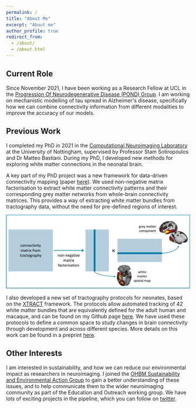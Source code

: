 ```yaml
---
permalink: /
title: "About Me"
excerpt: "About me"
author_profile: true
redirect_from: 
  - /about/
  - /about.html
---
```



## Current Role
Since November 2021, I have been working as a Research Fellow at UCL in the [Progression Of Neurodegenerative Disease (POND) Group](https://ucl-pond.github.io/). I am working on mechanistic modelling of tau spread in Alzheimer's disease, specifically how we can combine connectivity information from different modalities to improve the accuracy of our models.

## Previous Work

I completed my PhD in 2021 in the [Computational Neuroimaging Laboratory](https://spmic-uon.github.io/conilab/) at the University of Nottingham, supervised by Professor Stam Sotiropoulos and Dr Matteo Bastiani. During my PhD, I developed new methods for exploring white matter connections in the neonatal brain. 

A key part of my PhD project was a new framework for data-driven connectivity mapping (paper [here](https://www.sciencedirect.com/science/article/pii/S105381192030759X)). We used non-negative matrix factorisation to extract white matter connectivity patterns and their corresponding grey matter networks from whole-brain connectivity matrices. This provides a way of extracting white matter bundles from tractography data, without the need for pre-defined regions of interest.

![NMF_diagram](../images/diagram.jpg)

I also developed a new set of tractography protocols for neonates, based on the [XTRACT](https://www.sciencedirect.com/science/article/pii/S1053811920304092) framework. The protocols allow automated tracking of 42 white matter bundles that are equivalently defined for the adult human and macaque, and can be found on my Github page [here](https://github.com/ethompson93/baby-XTRACT). We have used these protocols to define a common space to study changes in brain connectivity through development and across different species. More details on this work can be found in a preprint [here](https://www.biorxiv.org/content/10.1101/2022.03.03.482776v1).

## Other Interests
I am interested in sustainability, and how we can reduce our environmental impact as researchers in neuroimaging. I joined the [OHBM Sustainability and Environmental Action Group](https://ohbm-environment.org/) to gain a better understanding of these issues, and to help communicate them to the wider neuroimaging community as part of the Education and Outreach working group. We have lots of exciting projects in the pipeline, which you can follow on [twitter](https://twitter.com/OhbmEnvironment).



